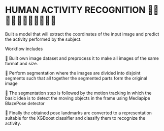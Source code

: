 # HUMAN ACTIVITY RECOGNITION 🚶‍♀️🏃‍♀🧍‍♀️🤸‍♀️🏋️‍♂️🛌
Built a model that will extract the coordinates of the input image and predict the activity performed by the subject. 

Workflow includes 

🚶‍	Built own image dataset and preprocess it to make all images of the same format and size.

🚶‍	Perform segmentation where the images are divided  into   disjoint   segments   such   that   all   together   the  segmented  parts  form  the  original  image

🚶‍	The  segmentation step is followed by the motion tracking in which the basic idea is  to  detect  the  moving  objects  in  the  frame using Mediapipe BlazePose detector

🚶‍	Finally the obtained pose landmarks are converted to a representation suitable for the XGBoost classifier and classify them to recognize the activity.
